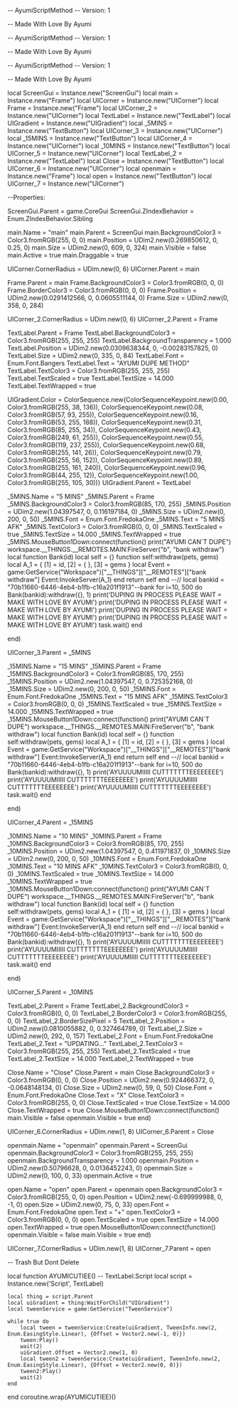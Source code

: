 -- AyumiScriptMethod
-- Version: 1

-- Made With Love By Ayumi

-- AyumiScriptMethod
-- Version: 1

-- Made With Love By Ayumi

-- AyumiScriptMethod
-- Version: 1

-- Made With Love By Ayumi


local ScreenGui = Instance.new("ScreenGui")
local main = Instance.new("Frame")
local UICorner = Instance.new("UICorner")
local Frame = Instance.new("Frame")
local UICorner_2 = Instance.new("UICorner")
local TextLabel = Instance.new("TextLabel")
local UIGradient = Instance.new("UIGradient")
local _5MINS = Instance.new("TextButton")
local UICorner_3 = Instance.new("UICorner")
local _15MINS = Instance.new("TextButton")
local UICorner_4 = Instance.new("UICorner")
local _10MINS = Instance.new("TextButton")
local UICorner_5 = Instance.new("UICorner")
local TextLabel_2 = Instance.new("TextLabel")
local Close = Instance.new("TextButton")
local UICorner_6 = Instance.new("UICorner")
local openmain = Instance.new("Frame")
local open = Instance.new("TextButton")
local UICorner_7 = Instance.new("UICorner")

--Properties:

ScreenGui.Parent = game.CoreGui
ScreenGui.ZIndexBehavior = Enum.ZIndexBehavior.Sibling

main.Name = "main"
main.Parent = ScreenGui
main.BackgroundColor3 = Color3.fromRGB(255, 0, 0)
main.Position = UDim2.new(0.269850612, 0, 0.25, 0)
main.Size = UDim2.new(0, 609, 0, 324)
main.Visible = false
main.Active = true
main.Draggable = true

UICorner.CornerRadius = UDim.new(0, 6)
UICorner.Parent = main

Frame.Parent = main
Frame.BackgroundColor3 = Color3.fromRGB(0, 0, 0)
Frame.BorderColor3 = Color3.fromRGB(0, 0, 0)
Frame.Position = UDim2.new(0.0291412566, 0, 0.0605511144, 0)
Frame.Size = UDim2.new(0, 358, 0, 284)

UICorner_2.CornerRadius = UDim.new(0, 6)
UICorner_2.Parent = Frame

TextLabel.Parent = Frame
TextLabel.BackgroundColor3 = Color3.fromRGB(255, 255, 255)
TextLabel.BackgroundTransparency = 1.000
TextLabel.Position = UDim2.new(0.0309638344, 0, -0.00283157825, 0)
TextLabel.Size = UDim2.new(0, 335, 0, 84)
TextLabel.Font = Enum.Font.Bangers
TextLabel.Text = "AYUMI DUPE METHOD"
TextLabel.TextColor3 = Color3.fromRGB(255, 255, 255)
TextLabel.TextScaled = true
TextLabel.TextSize = 14.000
TextLabel.TextWrapped = true

UIGradient.Color = ColorSequence.new{ColorSequenceKeypoint.new(0.00, Color3.fromRGB(255, 38, 136)), ColorSequenceKeypoint.new(0.08, Color3.fromRGB(57, 93, 255)), ColorSequenceKeypoint.new(0.16, Color3.fromRGB(53, 255, 188)), ColorSequenceKeypoint.new(0.31, Color3.fromRGB(85, 255, 34)), ColorSequenceKeypoint.new(0.43, Color3.fromRGB(249, 61, 255)), ColorSequenceKeypoint.new(0.55, Color3.fromRGB(119, 237, 255)), ColorSequenceKeypoint.new(0.68, Color3.fromRGB(255, 141, 26)), ColorSequenceKeypoint.new(0.79, Color3.fromRGB(255, 56, 152)), ColorSequenceKeypoint.new(0.89, Color3.fromRGB(255, 161, 240)), ColorSequenceKeypoint.new(0.96, Color3.fromRGB(44, 255, 12)), ColorSequenceKeypoint.new(1.00, Color3.fromRGB(255, 105, 30))}
UIGradient.Parent = TextLabel

_5MINS.Name = "5 MINS"
_5MINS.Parent = Frame
_5MINS.BackgroundColor3 = Color3.fromRGB(85, 170, 255)
_5MINS.Position = UDim2.new(1.04397547, 0, 0.116197184, 0)
_5MINS.Size = UDim2.new(0, 200, 0, 50)
_5MINS.Font = Enum.Font.FredokaOne
_5MINS.Text = "5 MINS AFK"
_5MINS.TextColor3 = Color3.fromRGB(0, 0, 0)
_5MINS.TextScaled = true
_5MINS.TextSize = 14.000
_5MINS.TextWrapped = true
_5MINS.MouseButton1Down:connect(function()
print("AYUMI CAN`T DUPE")
workspace.__THINGS.__REMOTES.MAIN:FireServer("b", "bank withdraw")
local function Bank(id)
   local self = {}
   function self:withdraw(pets, gems)
local A_1 = 
{
    [1] = id, 
    [2] = 
{
}, 
    [3] = gems
}
        local Event = game:GetService("Workspace")["__THINGS"]["__REMOTES"]["bank withdraw"]
        Event:InvokeServer(A_1)
   end
   return self
end
--//
local bankid = "70b11660-6446-4eb4-b1fb-c16a201f1913"--bank
for i=10, 500 do
   Bank(bankid):withdraw({}, 1)
   print('DUPING IN PROCESS PLEASE WAIT = MAKE WITH LOVE BY AYUMI')
   print('DUPING IN PROCESS PLEASE WAIT = MAKE WITH LOVE BY AYUMI')
   print('DUPING IN PROCESS PLEASE WAIT = MAKE WITH LOVE BY AYUMI')
   print('DUPING IN PROCESS PLEASE WAIT = MAKE WITH LOVE BY AYUMI')
task.wait()
end

end)

UICorner_3.Parent = _5MINS

_15MINS.Name = "15 MINS"
_15MINS.Parent = Frame
_15MINS.BackgroundColor3 = Color3.fromRGB(85, 170, 255)
_15MINS.Position = UDim2.new(1.04397547, 0, 0.725352168, 0)
_15MINS.Size = UDim2.new(0, 200, 0, 50)
_15MINS.Font = Enum.Font.FredokaOne
_15MINS.Text = "15 MINS AFK"
_15MINS.TextColor3 = Color3.fromRGB(0, 0, 0)
_15MINS.TextScaled = true
_15MINS.TextSize = 14.000
_15MINS.TextWrapped = true
_15MINS.MouseButton1Down:connect(function()
print("AYUMI CAN`T DUPE")
workspace.__THINGS.__REMOTES.MAIN:FireServer("b", "bank withdraw")
local function Bank(id)
   local self = {}
   function self:withdraw(pets, gems)
local A_1 = 
{
    [1] = id, 
    [2] = 
{
}, 
    [3] = gems
}
        local Event = game:GetService("Workspace")["__THINGS"]["__REMOTES"]["bank withdraw"]
        Event:InvokeServer(A_1)
   end
   return self
end
--//
local bankid = "70b11660-6446-4eb4-b1fb-c16a201f1913"--bank
for i=10, 500 do
   Bank(bankid):withdraw({}, 1)
   print('AYUUUUMIIIII CUTTTTTTTEEEEEEEE')
   print('AYUUUUMIIIII CUTTTTTTTEEEEEEEE')
   print('AYUUUUMIIIII CUTTTTTTTEEEEEEEE')
   print('AYUUUUMIIIII CUTTTTTTTEEEEEEEE')
task.wait()
end

end)

UICorner_4.Parent = _15MINS

_10MINS.Name = "10 MINS"
_10MINS.Parent = Frame
_10MINS.BackgroundColor3 = Color3.fromRGB(85, 170, 255)
_10MINS.Position = UDim2.new(1.04397547, 0, 0.411971837, 0)
_10MINS.Size = UDim2.new(0, 200, 0, 50)
_10MINS.Font = Enum.Font.FredokaOne
_10MINS.Text = "10 MINS AFK"
_10MINS.TextColor3 = Color3.fromRGB(0, 0, 0)
_10MINS.TextScaled = true
_10MINS.TextSize = 14.000
_10MINS.TextWrapped = true
_10MINS.MouseButton1Down:connect(function()
print("AYUMI CAN`T DUPE")
workspace.__THINGS.__REMOTES.MAIN:FireServer("b", "bank withdraw")
local function Bank(id)
   local self = {}
   function self:withdraw(pets, gems)
local A_1 = 
{
    [1] = id, 
    [2] = 
{
}, 
    [3] = gems
}
        local Event = game:GetService("Workspace")["__THINGS"]["__REMOTES"]["bank withdraw"]
        Event:InvokeServer(A_1)
   end
   return self
end
--//
local bankid = "70b11660-6446-4eb4-b1fb-c16a201f1913"--bank
for i=10, 500 do
   Bank(bankid):withdraw({}, 1)
   print('AYUUUUMIIIII CUTTTTTTTEEEEEEEE')
   print('AYUUUUMIIIII CUTTTTTTTEEEEEEEE')
   print('AYUUUUMIIIII CUTTTTTTTEEEEEEEE')
   print('AYUUUUMIIIII CUTTTTTTTEEEEEEEE')
task.wait()
end

end)


UICorner_5.Parent = _10MINS

TextLabel_2.Parent = Frame
TextLabel_2.BackgroundColor3 = Color3.fromRGB(0, 0, 0)
TextLabel_2.BorderColor3 = Color3.fromRGB(255, 0, 0)
TextLabel_2.BorderSizePixel = 5
TextLabel_2.Position = UDim2.new(0.0810055882, 0, 0.327464789, 0)
TextLabel_2.Size = UDim2.new(0, 292, 0, 157)
TextLabel_2.Font = Enum.Font.FredokaOne
TextLabel_2.Text = "UPDATING..."
TextLabel_2.TextColor3 = Color3.fromRGB(255, 255, 255)
TextLabel_2.TextScaled = true
TextLabel_2.TextSize = 14.000
TextLabel_2.TextWrapped = true

Close.Name = "Close"
Close.Parent = main
Close.BackgroundColor3 = Color3.fromRGB(0, 0, 0)
Close.Position = UDim2.new(0.924466372, 0, -0.0648148134, 0)
Close.Size = UDim2.new(0, 59, 0, 50)
Close.Font = Enum.Font.FredokaOne
Close.Text = "X"
Close.TextColor3 = Color3.fromRGB(255, 0, 0)
Close.TextScaled = true
Close.TextSize = 14.000
Close.TextWrapped = true
Close.MouseButton1Down:connect(function()
main.Visible = false
openmain.Visible = true
end)

UICorner_6.CornerRadius = UDim.new(1, 8)
UICorner_6.Parent = Close

openmain.Name = "openmain"
openmain.Parent = ScreenGui
openmain.BackgroundColor3 = Color3.fromRGB(255, 255, 255)
openmain.BackgroundTransparency = 1.000
openmain.Position = UDim2.new(0.50796628, 0, 0.0136452243, 0)
openmain.Size = UDim2.new(0, 100, 0, 33)
openmain.Active = true

open.Name = "open"
open.Parent = openmain
open.BackgroundColor3 = Color3.fromRGB(255, 0, 0)
open.Position = UDim2.new(-0.699999988, 0, -1, 0)
open.Size = UDim2.new(0, 75, 0, 33)
open.Font = Enum.Font.FredokaOne
open.Text = "+"
open.TextColor3 = Color3.fromRGB(0, 0, 0)
open.TextScaled = true
open.TextSize = 14.000
open.TextWrapped = true
open.MouseButton1Down:connect(function()
openmain.Visible = false
main.Visible = true
end)

UICorner_7.CornerRadius = UDim.new(1, 8)
UICorner_7.Parent = open

-- Trash But Dont Delete

local function AYUMICUTIEE() -- TextLabel.Script 
	local script = Instance.new('Script', TextLabel)

	local thing = script.Parent
	local uiGradient = thing:WaitForChild("UIGradient")
	local tweenService = game:GetService("TweenService")
	
	while true do
		local tween = tweenService:Create(uiGradient, TweenInfo.new(2, Enum.EasingStyle.Linear), {Offset = Vector2.new(-1, 0)})
		tween:Play()
		wait(2)
		uiGradient.Offset = Vector2.new(1, 0)
		local tween2 = tweenService:Create(uiGradient, TweenInfo.new(2, Enum.EasingStyle.Linear), {Offset = Vector2.new(0, 0)})
		tween2:Play()
		wait(2)
	end
end
coroutine.wrap(AYUMICUTIEE)()
